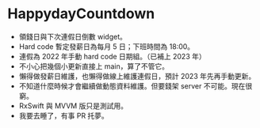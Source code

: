 # HappydayCountdown
- 領錢日與下次連假日倒數 widget。
- Hard code 暫定發薪日為每月 5 日；下班時間為 18:00。
- 連假為 2022 年手動 hard code 日期組。（已補上 2023 年）
- 不小心把幾個小更新直接上 main，算了不管它。
- 懶得做發薪日維護，也懶得做線上維護連假日，預計 2023 年先再手動更新。
- 不知道什麼時候才會繼續做動態資料維護。但要錢架 server 不可能。現在很窮。
- RxSwift 與 MVVM 版只是測試用。
- 我要去睡了，有事 PR 托夢。
